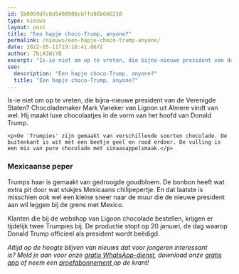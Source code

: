 ```yaml
---
id: 5b0059dfc8d5498986cbffd86b666210
type: nieuws
layout: post
title: "Een hapje choco-Trump, anyone?"
permalink: /nieuws/een-hapje-choco-trump-anyone/
date: 2022-05-11T19:16:41.067Z
author: 7biA1WiYB
excerpt: "Is-ie niet om op te vreten, die bijna-nieuwe president van de Verenigde Staten? Chocolademaker Mark Vaneker van Ligoon uit Almere vindt van wel. Hij maakt luxe chocolaatjes in de vorm van het hoofd van Donald Trump.  "
seo:
  description: "Een hapje choco-Trump, anyone?"
  title: "Een hapje choco-Trump, anyone?"
---
```

Is-ie niet om op te vreten, die bijna-nieuwe president van de Verenigde Staten? Chocolademaker Mark Vaneker van Ligoon uit Almere vindt van wel. Hij maakt luxe chocolaatjes in de vorm van het hoofd van Donald Trump.  

    <p>De 'Trumpies' zijn gemaakt van verschillende soorten chocolade. De buitenkant is wit met een beetje geel en rood erdoor. De vulling is een mix van pure chocolade met sinaasappelsmaak.</p>
<h3>Mexicaanse peper</h3>
<p>Trumps haar is gemaakt van gedroogde goudbloem. De bonbon heeft wat extra pit door wat stukjes Mexicaans chilipepertje. En dat laatste is misschien ook wel een kleine sneer naar de muur die de nieuwe president aan wil leggen bij de grens met Mexico.</p>
<p>Klanten die bij de webshop van Ligoon chocolade bestellen, krijgen er tijdelijk twee Trumpies bij. De productie stopt op 20 januari, de dag waarop Donald Trump officieel als president wordt beëdigd.</p>
<p><em>Altijd op de hoogte blijven van nieuws dat voor jongeren interessant is? Meld je aan voor onze <a href="https://original.sevendays.nl/whatsapp">gratis WhatsApp-dienst</a>, download onze <a href="https://original.sevendays.nl/app">gratis app</a> of neem een <a href="https://abonneren.sevendays.nl/abonneren/abonnementen/ae/artikel">proefabonnement </a>op de krant!</em></p>  
